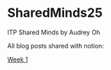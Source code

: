 # SharedMinds25
ITP Shared Minds by Audrey Oh

All blog posts shared with notion:

[Week 1](https://skitter-brownie-1c8.notion.site/Week-1-Blog-26a50145f384808ab860f8402ea1e6cf?source=copy_link)
